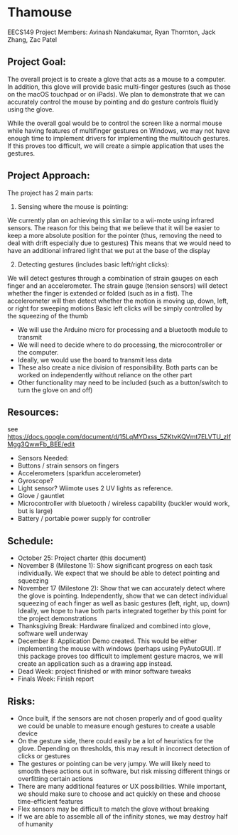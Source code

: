 # Thamouse
EECS149 Project
Members: Avinash Nandakumar, Ryan Thornton, Jack Zhang, Zac Patel

## Project Goal:
The overall project is to create a glove that acts as a mouse to a computer. In addition, this glove will provide basic multi-finger gestures (such as those on the macOS touchpad or on iPads). We plan to demonstrate that we can accurately control the mouse by pointing and do gesture controls fluidly using the glove.

While the overall goal would be to control the screen like a normal mouse while having features of multifinger gestures on Windows, we may not have enough time to implement drivers for implementing the multitouch gestures. If this proves too difficult, we will create a simple application that uses the gestures.

## Project Approach:
The project has 2 main parts:

1. Sensing where the mouse is pointing:

 We currently plan on achieving this similar to a wii-mote using infrared sensors. The reason for this being that we believe that it will be easier to keep a more absolute position for the pointer (thus, removing the need to deal with drift especially due to gestures)
This means that we would need to have an additional infrared light that we put at the base of the display

2. Detecting gestures (includes basic left/right clicks):

We will detect gestures through a combination of strain gauges on each finger and an accelerometer. The strain gauge (tension sensors) will detect whether the finger is extended or folded (such as in a fist). The accelerometer will then detect whether the motion is moving up, down, left, or right for sweeping motions
Basic left clicks will be simply controlled by the squeezing of the thumb
* We will use the Arduino micro for processing and a bluetooth module to transmit
* We will need to decide where to do processing, the microcontroller or the computer. 
* Ideally, we would use the board to transmit less data
* These also create a nice division of responsibility. Both parts can be worked on independently without reliance on the other part
* Other functionality may need to be included (such as a button/switch to turn the glove on and off)

## Resources: 
see https://docs.google.com/document/d/15LqMYDxss_5ZKtvKQVmt7ELVTU_zIfMgg3QwwFb_BEE/edit
* Sensors Needed:
* Buttons / strain sensors on fingers
* Accelerometers (sparkfun accelerometer)
* Gyroscope?
* Light sensor? Wiimote uses 2 UV lights as reference.
* Glove / gauntlet
* Microcontroller with bluetooth / wireless capability (buckler would work, but is large)
* Battery / portable power supply for controller

## Schedule:
* October 25: 
Project charter (this document)
* November 8 (Milestone 1):
Show significant progress on each task individually. We expect that we should be able to detect pointing and squeezing
* November 17 (Milestone 2): 
Show that we can accurately detect where the glove is pointing. Independently, show that we can detect individual squeezing of each finger as well as basic gestures (left, right, up, down)
Ideally, we hope to have both parts integrated together by this point for the project demonstrations
* Thanksgiving Break: 
Hardware finalized and combined into glove, software well underway
* December 8: 
Application Demo created. This would be either implementing the mouse with windows (perhaps using PyAutoGUI). If this package proves too difficult to implement gesture macros, we will create an application such as a drawing app instead. 
* Dead Week: 
project finished or with minor software tweaks
* Finals Week:
Finish report


## Risks:
* Once built, if the sensors are not chosen properly and of good quality we could be unable to measure enough gestures to create a usable device
* On the gesture side, there could easily be a lot of heuristics for the glove. Depending on thresholds, this may result in incorrect detection of clicks or gestures
* The gestures or pointing can be very jumpy. We will likely need to smooth these actions out in software, but risk missing different things or overfitting certain actions
* There are many additional features or UX possibilities. While important, we should make sure to choose and act quickly on these and choose time-efficient features
* Flex sensors may be difficult to match the glove without breaking
* If we are able to assemble all of the infinity stones, we may destroy half of humanity
